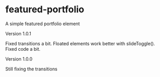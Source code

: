# featured-portfolio
A simple featured portfolio element

Version 1.0.1

Fixed transitions a bit.
Floated elements work better with slideToggle().
Fixed code a bit.

Version 1.0.0

Still fixing the transitions
